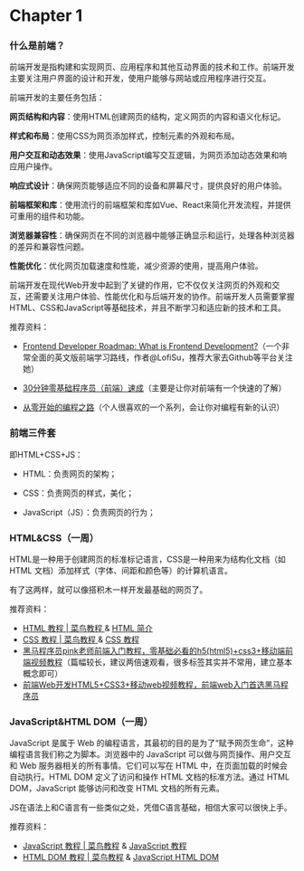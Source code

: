 # Chapter 1

### 什么是前端？

前端开发是指构建和实现网页、应用程序和其他互动界面的技术和工作。前端开发主要关注用户界面的设计和开发，使用户能够与网站或应用程序进行交互。

前端开发的主要任务包括：

**网页结构和内容**：使用HTML创建网页的结构，定义网页的内容和语义化标记。

**样式和布局**：使用CSS为网页添加样式，控制元素的外观和布局。

**用户交互和动态效果**：使用JavaScript编写交互逻辑，为网页添加动态效果和响应用户操作。

**响应式设计**：确保网页能够适应不同的设备和屏幕尺寸，提供良好的用户体验。

**前端框架和库**：使用流行的前端框架和库如Vue、React来简化开发流程，并提供可重用的组件和功能。

**浏览器兼容性**：确保网页在不同的浏览器中能够正确显示和运行，处理各种浏览器的差异和兼容性问题。

**性能优化**：优化网页加载速度和性能，减少资源的使用，提高用户体验。

前端开发在现代Web开发中起到了关键的作用，它不仅仅关注网页的外观和交互，还需要关注用户体验、性能优化和与后端开发的协作。前端开发人员需要掌握HTML、CSS和JavaScript等基础技术，并且不断学习和适应新的技术和工具。

推荐资料：

- [Frontend Developer Roadmap: What is Frontend Development?](https://roadmap.sh/frontend)（一个非常全面的英文版前端学习路线，作者@LofiSu，推荐大家去Github等平台关注她）

- [30分钟零基础程序员（前端）速成](https://www.bilibili.com/video/BV1ZW42197oE/?spm_id_from=333.337.search-card.all.click&vd_source=d4f9b3a84003df2ff10155b7b634a5c3)（主要是让你对前端有一个快速的了解）

- [从零开始的编程之路](https://space.bilibili.com/34786453/channel/collectiondetail?sid=268989&spm_id_from=333.788.0.0)（个人很喜欢的一个系列，会让你对编程有新的认识）

### 前端三件套

即HTML+CSS+JS：

- HTML：负责网页的架构；

- CSS：负责网页的样式，美化；

- JavaScript（JS）：负责网页的行为；

### HTML&CSS（一周）

HTML是一种用于创建网页的标准标记语言，CSS是一种用来为结构化文档（如 HTML 文档）添加样式（字体、间距和颜色等）的计算机语言。

有了这两样，就可以像搭积木一样开发最基础的网页了。

推荐资料：

- [HTML 教程 | 菜鸟教程 ](https://www.runoob.com/html/html-tutorial.html)& [HTML 简介](https://www.w3school.com.cn/html/html_jianjie.asp)
- [CSS 教程 | 菜鸟教程 ](https://www.runoob.com/css/css-tutorial.html)& [CSS 教程](https://www.w3school.com.cn/css/index.asp)
- [黑马程序员pink老师前端入门教程，零基础必看的h5(html5)+css3+移动端前端视频教程](https://www.bilibili.com/video/BV14J4114768/?spm_id_from=333.337.search-card.all.click)（篇幅较长，建议两倍速观看，很多标签其实并不常用，建立基本概念即可）
- [前端Web开发HTML5+CSS3+移动web视频教程，前端web入门首选黑马程序员](https://www.bilibili.com/video/BV1kM4y127Li/?p=163&share_source=copy_web&vd_source=f0feeabea5218426e0818f5ed0a6df70)
### JavaScript&HTML DOM（一周）

JavaScript 是属于 Web 的编程语言，其最初的目的是为了“赋予网页生命”，这种编程语言我们称之为脚本。浏览器中的 JavaScript 可以做与网页操作、用户交互和 Web 服务器相关的所有事情。它们可以写在 HTML 中，在页面加载的时候会自动执行。HTML DOM 定义了访问和操作 HTML 文档的标准方法。通过 HTML DOM，JavaScript 能够访问和改变 HTML 文档的所有元素。

JS在语法上和C语言有一些类似之处，凭借C语言基础，相信大家可以很快上手。

推荐资料：

- [JavaScript 教程 | 菜鸟教程](https://www.runoob.com/js/js-tutorial.html) & [JavaScript 教程](https://www.w3school.com.cn/js/index.asp)
- [HTML DOM 教程 | 菜鸟教程](https://www.runoob.com/htmldom/htmldom-tutorial.html) & [JavaScript HTML DOM](https://www.w3school.com.cn/js/js_htmldom.asp)

[^未完待续……]: 两周学多少不是重点，重点是能不能灵活运用学到的知识搭建网页


